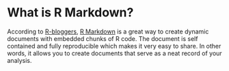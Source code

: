 # What is R Markdown? 
According to [R-bloggers](https://www.r-bloggers.com/), [R Markdown](https://rmarkdown.rstudio.com/) is a great way to create dynamic documents with embedded chunks of R code. The document is self contained and fully reproducible which makes it very easy to share. In other words, it allows you to create documents that serve as a neat record of your analysis.

